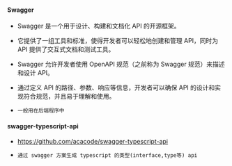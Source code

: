 #### Swagger
* Swagger 是一个用于设计、构建和文档化 API 的开源框架。
* 它提供了一组工具和标准，使得开发者可以轻松地创建和管理 API，同时为 API 提供了交互式文档和测试工具。
* Swagger 允许开发者使用 OpenAPI 规范（之前称为 Swagger 规范）来描述和设计 API。
* 通过定义 API 的路径、参数、响应等信息，开发者可以确保 API 的设计和实现符合规范，并且易于理解和使用。


* `一般用在后端程序中`

#### swagger-typescript-api
* https://github.com/acacode/swagger-typescript-api

* `通过 swagger 方案生成 typescript 的类型(interface,type等) api`

